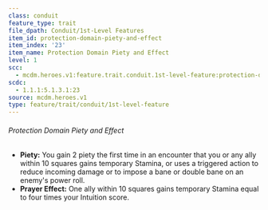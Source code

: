 ```yaml
---
class: conduit
feature_type: trait
file_dpath: Conduit/1st-Level Features
item_id: protection-domain-piety-and-effect
item_index: '23'
item_name: Protection Domain Piety and Effect
level: 1
scc:
  - mcdm.heroes.v1:feature.trait.conduit.1st-level-feature:protection-domain-piety-and-effect
scdc:
  - 1.1.1:5.1.3.1:23
source: mcdm.heroes.v1
type: feature/trait/conduit/1st-level-feature
---
```


###### Protection Domain Piety and Effect

- **Piety:** You gain 2 piety the first time in an encounter that you or any ally within 10 squares gains temporary Stamina, or uses a triggered action to reduce incoming damage or to impose a bane or double bane on an enemy's power roll.
- **Prayer Effect:** One ally within 10 squares gains temporary Stamina equal to four times your Intuition score.
